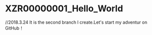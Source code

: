 # XZR00000001_Hello_World
//2018.3.24
It is the second branch l create.Let's start my adventur on GitHub！

